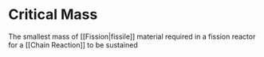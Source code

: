 # Critical Mass
The smallest mass of [[Fission|fissile]] material required in a fission reactor for a [[Chain Reaction]] to be sustained